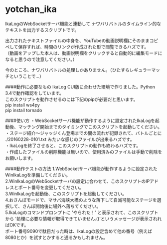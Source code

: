 # yotchan_ika
IkaLogのWebSocketサーバ機能と連動して ナワバリバトルのタイムライン的なテキストを出力するスクリプトです。  
  
出力されたテキストファイルの中身を、YouTubeの動画説明欄にそのままコピペして保存すれば、時間のリンクが作成された形で閲覧できるハズです。  
（動画をアップした本人は、動画説明欄をクリックすると自動的に編集モードになると思うので注意してください。）  
  
今のところ、ナワバリバトルの処理しかありません。（ひたすらレギュラーマッチということで…）  
  
####動作に必要なもの
IkaLog CUI版に合わせた環境で作りました。Python 3.4で動作確認をしています。  
このスクリプトを動作させるのには下記のpipが必要だと思います。  
pip install ws4py  
pip install tornado  
  
####使い方
・WebSocketサーバ機能が動作するように設定されたIkaLogを起動後、マッチング開始までのタイミングでこのスクリプトを起動してください。  
・ステージ紹介～ジャッジくん登場までの間の流れが記録されて、バトルごとに ./20160228-0101.txt みたいな感じのファイルが出来るハズです。  
・IkaLogを終了させると、このスクリプトの動作も終わるハズです。  
・作成したファイルの削除機能は無いので、使用済みのファイルは手動で削除をお願いします。  
  
####動作テストの方法
1.WebSocketサーバ機能が動作するように設定されたWinIkaLogを準備してください。  
2.WinIkaLogのWebSocketサーバの設定に合わせて、このスクリプトのIPアドレスとポート番号を変更してください。  
3.WinIkaLogを起動後、このスクリプトを起動してください。  
4.おさんぽモードで、マサバ海峡大橋のような落下して自滅可能なステージを選択して、さんぽ開始後に場外へ落ちてください。  
5.IkaLogのコマンドプロンプトに 'やられた！' と表示されて、このスクリプトから '処理に必要な情報が取得できていません.()'というメッセージが表示されればOKです。  
ポート番号9090で駄目だった時は、IkaLogの設定含めて他の番号（例えば 8080とか）を試すとかすると通るかもしれません。  
